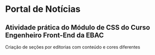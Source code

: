 # Portal de Notícias <br>
## Atividade prática do Módulo de CSS do Curso Engenheiro Front-End da EBAC

Criação de seções por editorias com conteúdo e cores diferentes
